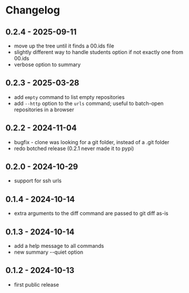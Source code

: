 # Changelog

## 0.2.4 - 2025-09-11

- move up the tree until it finds a 00.ids file
- slightly different way to handle students option if not exactly one from 00.ids
- verbose option to summary

## 0.2.3 - 2025-03-28

- add `empty` command to list empty repositories
- add `--http` option to  the `urls` command; useful to batch-open repositories in a browser

## 0.2.2 - 2024-11-04

- bugfix - clone was looking for a git folder, instead of a .git folder
- redo botched release (0.2.1 never made it to pypi)

## 0.2.0 - 2024-10-29

- support for ssh urls

## 0.1.4 - 2024-10-14

- extra arguments to the diff command are passed to git diff as-is

## 0.1.3 - 2024-10-14

- add a help message to all commands
- new summary --quiet option

## 0.1.2 - 2024-10-13

- first public release
